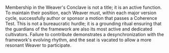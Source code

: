 Membership in the Weaver's Conclave is not a title; it is an active function. To maintain their position, each Weaver must, within each major version cycle, successfully author or sponsor a motion that passes a Coherence Test. This is not a bureaucratic hurdle; it is a grounding ritual ensuring that the guardians of the framework are also its most active and dedicated cultivators. Failure to contribute demonstrates a desynchronization with the framework's evolving rhythm, and the seat is vacated to allow a more resonant Weaver to participate.